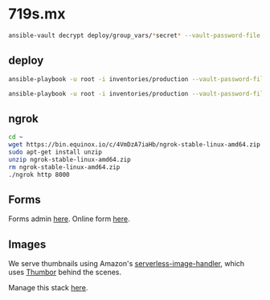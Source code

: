 # 719s.mx

~~~sh
ansible-vault decrypt deploy/group_vars/*secret* --vault-password-file .ansible-vault-pass
~~~

## deploy
~~~sh
ansible-playbook -u root -i inventories/production --vault-password-file ../.ansible-vault-pass playbooks/deploy/webserver.yml playbooks/deploy/api.yml --tags="clone_repo,env_vars,virtualenv,migrate" --extra-vars="{'git_branch': 'master'}"

ansible-playbook -u root -i inventories/production --vault-password-file ../.ansible-vault-pass playbooks/service.yml --tags="api,jobs" --extra-vars="{'action': 'restarted'}"
~~~

## ngrok
~~~sh
cd ~
wget https://bin.equinox.io/c/4VmDzA7iaHb/ngrok-stable-linux-amd64.zip
sudo apt-get install unzip
unzip ngrok-stable-linux-amd64.zip
rm ngrok-stable-linux-amd64.zip
./ngrok http 8000
~~~

## Forms
Forms admin [here](https://kobo.humanitarianresponse.info/#/forms). Online form [here](https://ee.humanitarianresponse.info/x/#Yhgh).

## Images
We serve thumbnails using Amazon's [serverless-image-handler](https://docs.aws.amazon.com/solutions/latest/serverless-image-handler/deployment.html), which uses [Thumbor](https://github.com/thumbor/thumbor) behind the scenes.

Manage this stack [here](https://console.aws.amazon.com/cloudformation/home?region=us-east-1).
